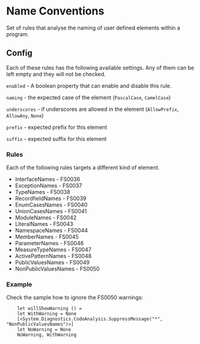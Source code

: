 # Name Conventions

Set of rules that analyse the naming of user defined elements within a program.

## Config

Each of these rules has the following available settings. Any of them can be left empty and they will not be checked.

`enabled` - A boolean property that can enable and disable this rule.

`naming` - the expected case of the element (`PascalCase`, `CamelCase`)

`underscores` - if underscores are allowed in the element (`AllowPrefix`, `AllowAny`, `None`)

`prefix` - expected prefix for this element

`suffix` - expected suffix for this element

### Rules

Each of the following rules targets a different kind of element.

- InterfaceNames - FS0036
- ExceptionNames - FS0037
- TypeNames - FS0038
- RecordfieldNames - FS0039
- EnumCasesNames - FS0040
- UnionCasesNames - FS0041
- ModuleNames - FS0042
- LiteralNames - FS0043
- NamespaceNames - FS0044
- MemberNames - FS0045
- ParameterNames - FS0046
- MeasureTypeNames - FS0047
- ActivePatternNames - FS0048
- PublicValuesNames - FS0049
- NonPublicValuesNames - FS0050

### Example

Check the sample how to ignore the FS0050 warnings:

        let willShowWarning () =
        let WithWarning = None
        [<System.Diagnostics.CodeAnalysis.SuppressMessage("*", "NonPublicValuesNames")>]
        let NoWarning = None
        NoWarning, WithWarning


